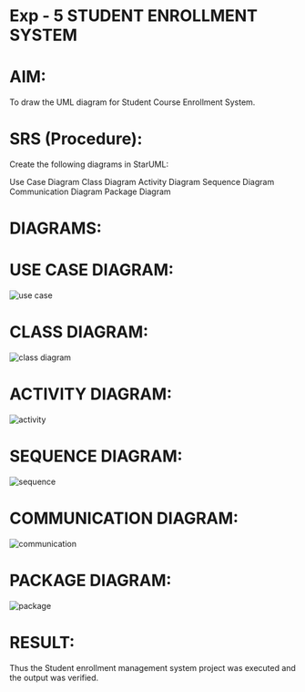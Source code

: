 # Exp - 5 STUDENT ENROLLMENT SYSTEM

# AIM:
To draw the UML diagram for Student Course Enrollment System.

# SRS (Procedure):
Create the following diagrams in StarUML:

Use Case Diagram 
Class Diagram
Activity Diagram
Sequence Diagram
Communication Diagram
Package Diagram

# DIAGRAMS:
# USE CASE DIAGRAM:
![use case](https://github.com/user-attachments/assets/3298e46a-904c-406f-af50-0c34dfa7f5c4)

# CLASS DIAGRAM:
![class diagram](https://github.com/user-attachments/assets/027ea6bd-01e1-4256-95d6-fa37ff484cbb)

# ACTIVITY DIAGRAM:
![activity](https://github.com/user-attachments/assets/4d408d3c-254d-46a2-af9f-030e53a41e56)

# SEQUENCE DIAGRAM:
![sequence](https://github.com/user-attachments/assets/84c64f3e-db81-43d2-88b4-1c005eba26ef)

# COMMUNICATION DIAGRAM:
![communication](https://github.com/user-attachments/assets/e2a3d9c5-6618-4add-8ce3-95ffea1d0136)

# PACKAGE DIAGRAM:
![package](https://github.com/user-attachments/assets/c6e0a182-ba4b-4671-93f7-7cb3d3adb1f2)

# RESULT:
Thus the Student enrollment management system project was executed and the output was verified.
